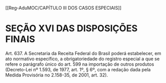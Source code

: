 [[Reg-AduMOC/CAPÍTULO III DOS CASOS ESPECIAIS]]

# SEÇÃO XVI DAS DISPOSIÇÕES FINAIS

Art. 637. A Secretaria da Receita Federal do Brasil poderá
estabelecer, em ato normativo específico, a obrigatoriedade
do registro especial a que se refere o parágrafo único do art.
599 na importação de outros produtos (Decreto-Lei nº 1.593,
de 1977, art. 1º, § 6º, com a redação dada pela Medida
Provisória no 2.158-35, de 2001, art. 32).